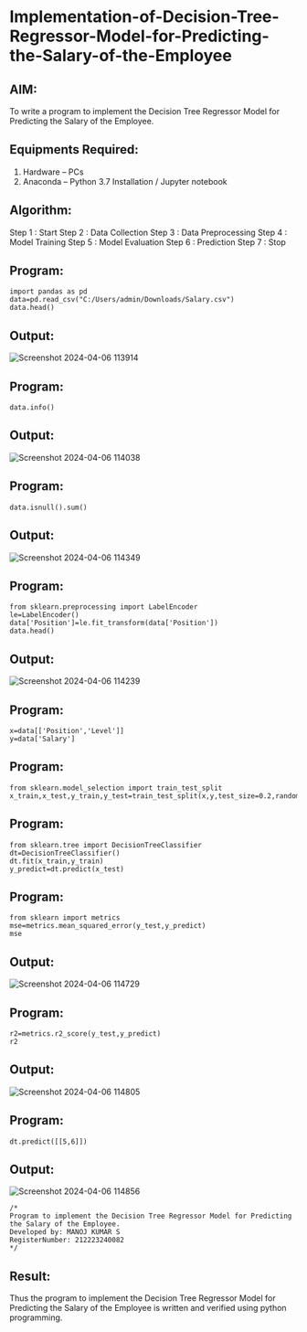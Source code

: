# Implementation-of-Decision-Tree-Regressor-Model-for-Predicting-the-Salary-of-the-Employee

## AIM:
To write a program to implement the Decision Tree Regressor Model for Predicting the Salary of the Employee.

## Equipments Required:
1. Hardware – PCs
2. Anaconda – Python 3.7 Installation / Jupyter notebook

## Algorithm:
Step 1 : Start
Step 2 : Data Collection
Step 3 : Data Preprocessing
Step 4 : Model Training
Step 5 : Model Evaluation
Step 6 : Prediction
Step 7 : Stop

## Program:
```
import pandas as pd
data=pd.read_csv("C:/Users/admin/Downloads/Salary.csv")
data.head()
```
## Output:
![Screenshot 2024-04-06 113914](https://github.com/Mkumar262006/Implementation-of-Decision-Tree-Regressor-Model-for-Predicting-the-Salary-of-the-Employee/assets/147139472/7f7af2a7-d950-48b4-863b-5a88656860f6)

## Program:
```
data.info()
```
## Output:
![Screenshot 2024-04-06 114038](https://github.com/Mkumar262006/Implementation-of-Decision-Tree-Regressor-Model-for-Predicting-the-Salary-of-the-Employee/assets/147139472/6d70f043-95c3-438a-bbda-d89f9b34655e)

## Program:
```
data.isnull().sum()
```
## Output:
![Screenshot 2024-04-06 114349](https://github.com/Mkumar262006/Implementation-of-Decision-Tree-Regressor-Model-for-Predicting-the-Salary-of-the-Employee/assets/147139472/053cc254-9505-4b1b-8702-b7330a96e5fb)

## Program:
```
from sklearn.preprocessing import LabelEncoder
le=LabelEncoder()
data['Position']=le.fit_transform(data['Position'])
data.head()
```
## Output:
![Screenshot 2024-04-06 114239](https://github.com/Mkumar262006/Implementation-of-Decision-Tree-Regressor-Model-for-Predicting-the-Salary-of-the-Employee/assets/147139472/880835a9-cfdc-4eea-ba7d-9d72091eae4b)

## Program:
```
x=data[['Position','Level']]
y=data['Salary']
```
## Program:
```
from sklearn.model_selection import train_test_split
x_train,x_test,y_train,y_test=train_test_split(x,y,test_size=0.2,random_state=2)
```
## Program:
```
from sklearn.tree import DecisionTreeClassifier
dt=DecisionTreeClassifier()
dt.fit(x_train,y_train)
y_predict=dt.predict(x_test)
```
## Program:
```
from sklearn import metrics
mse=metrics.mean_squared_error(y_test,y_predict)
mse
```
## Output:
![Screenshot 2024-04-06 114729](https://github.com/Mkumar262006/Implementation-of-Decision-Tree-Regressor-Model-for-Predicting-the-Salary-of-the-Employee/assets/147139472/7ce4bb95-9a93-4fb0-be98-13d0e51284b0)


## Program:
```
r2=metrics.r2_score(y_test,y_predict)
r2
```
## Output:
![Screenshot 2024-04-06 114805](https://github.com/Mkumar262006/Implementation-of-Decision-Tree-Regressor-Model-for-Predicting-the-Salary-of-the-Employee/assets/147139472/05ce016e-42df-4348-9255-7e3b6a81b840)

## Program:
```
dt.predict([[5,6]])
```
## Output:
![Screenshot 2024-04-06 114856](https://github.com/Mkumar262006/Implementation-of-Decision-Tree-Regressor-Model-for-Predicting-the-Salary-of-the-Employee/assets/147139472/642170c7-1ab4-4e8b-8059-6f0a5e3bcd53)


```
/*
Program to implement the Decision Tree Regressor Model for Predicting the Salary of the Employee.
Developed by: MANOJ KUMAR S
RegisterNumber: 212223240082
*/
```

## Result:
Thus the program to implement the Decision Tree Regressor Model for Predicting the Salary of the Employee is written and verified using python programming.
